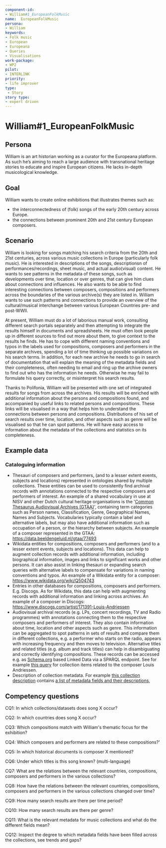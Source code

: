 ```yaml
---
component-id:
- William#1_EuropeanFolkMusic
name:  EuropeanFolkMusic 
persona:
- William
keywords:
- Folk music
- European
- Europeana
- Queries
- Visualisations
work-package:
- WP2
pilot:
- INTERLINK
priority:
- life improver
type:
 - Story
story type:
- expert driven
---
```


# William#1_EuropeanFolkMusic

## Persona
William is an art historian working as a curator for the Europeana platform. As such he’s aiming to reach a large audience with transnational heritage stories to educate and inspire European citizens. He lacks in-depth musicological knowledge.

## Goal
William wants to create online exhibitions that illustrates themes such as:
- the interconnectedness of (folk) songs of the early 20th century across Europe.
- the connections between prominent 20th and 21st century European composers.

## Scenario
William is looking for songs matching his search criteria from the 20th and 21st centuries, across various music collections in Europe (particularly folk music). He is interested in descriptions of the songs, descriptionsn of performances/recordings, sheet music, and actual audio(visual) content. He wants to see patterns in the metadata of these songs, such as developments over time, location or over genres, that can give him clues about connections and influences. He also wants to be able to find interesting connections between composers, compositions and performers across the boundaries of the various archive(s) they are listed in. William wants to use such patterns and connections to provide an overview of the cultural/musical interchange between various European Countries pre- and post-WWII. 

At present, William must do a lot of laborious manual work, consulting different search portals separately and then attempting to integrate the results himself in documents and spreadsheets. He must often look people up in different sources to find out more about them, to give context to the results he finds. He has to cope with different naming conventions and typos in the labels used for compositions, composers and performers in the separate archives, spending a lot of time thinking up possible variations on his search terms. In addition, for each new archive he needs to go in search of documentation that will explain the meaning of the metadata fields and their completeness, often needing to email and ring up the archive owners to find out who has the information he needs. Otherwise he may fail to formulate his query correctly, or misinterpret his search results.

Thanks to Polifonia, William will be presented with one set of integrated results for songs from across the archives. His results will be enriched with additional information about the persons and compositions found, and accompanied by useful links to related persons and compositions. These links will be visualised in a way that helps him to understand the connections between persons and compositions. Distributions of his set of search results over time, location, and other aspects such as genre will be visualised so that he can spot patterns. He will have easy access to information about the metadata of the collections and statistics on its completeness. 

## Example data

### Cataloguing information
- Thesauri of composers and performers, (and to a lesser extent events, subjects and locations) represented in ontologies shared by multiple collections. These entities can be used to consistently find archival records with annotations connected to the respective composers and performers of interest. An example of a shared vocabulary in use at NISV and other Dutch cultural heritage organisations is the '[Common Thesaurus Audiovisual Archives (GTAA)](http://labs.beeldengeluid.nl/datasets/gtaa)', containing term categories such as Person names, Classification, Genre, Geographical Names, Names and Subjects. Vocabularies typically contain a label and alternative labels, but may also have additional information such as occupation of a person, or the hierarchy between subjects. An example of a composer represented in the GTAA: https://data.beeldengeluid.nl/gtaa/77493
- Wikidata entities for compositions, composers and performers (and to a lesser extent events, subjects and locations). This data can help to augment collection records with additional information, including biographical information, images and links to significant works and other persons. It can also assist in linking thesauri or expanding search queries with alternative labels to compensate for variations in naming conventions and typos. An example of a Wikidata entity for a composer: https://www.wikidata.org/wiki/Q504743
- Entries in other databases for compositions, composers and performers. E.g. Discogs. As for Wikidata, this data can help with augmenting records with additional information and linking across archives. An example of a composer in Discogs: https://www.discogs.com/artist/171391-Louis-Andriessen
- Audiovisual archival records (e.g. LPs, concert recordings, TV and Radio programmes) with annotations connecting them to the respective composers and performers of interest. They also contain information about time, location and other aspects such as genre. This information can be aggregated to spot patterns in sets of results and compare them in different collections, e.g. a performer who starts on the radio, appears with increasing frequency and then moves to television. Alternative titles and related titles (e.g. album and track titles) can help in disambiguating and correctly identifying compositions. These records can be accessed e.g. as [Schema.org](https://schema.org/) based Linked Data via a SPARQL endpoint. See for example [this query](https://cat.apis.beeldengeluid.nl/sparql#transientDatasources=https%3A%2F%2Fcat.apis.beeldengeluid.nl%2Fsparql&query=PREFIX%20rdf%3A%20%3Chttp%3A%2F%2Fwww.w3.org%2F1999%2F02%2F22-rdf-syntax-ns%23%3E%0APREFIX%20rdfs%3A%20%3Chttp%3A%2F%2Fwww.w3.org%2F2000%2F01%2Frdf-schema%23%3E%0APREFIX%20sdo%3A%20%3Chttps%3A%2F%2Fschema.org%2F%3E%0APREFIX%20skos%3A%20%3Chttp%3A%2F%2Fwww.w3.org%2F2004%2F02%2Fskos%2Fcore%23%3E%0A%0ASELECT%20DISTINCT%20%3FprogramId%20%3Fmain_title%20%3Fgtaa_concept%20%3Fperson_name_pref_label%20%0AWHERE%20%7B%0A%20%20VALUES%20%3Fperson_name_pref_label%20%7B%0A%20%20%20%20'Andriessen%2C%20Louis'%0A%20%20%7D%0A%20%20%0A%20%20%3FprogramId%20a%20sdo%3ACreativeWork%20.%20%0A%0A%20%20%3FprogramId%20(sdo%3Aabout%7Csdo%3Amentions%7Csdo%3Acreator%7Csdo%3Acontributor%7Csdo%3Aactor%7Csdo%3Acrew%7Csdo%3Aperformer)%2F%0A%20%20(sdo%3Aabout%7Csdo%3Amentions%7Csdo%3Acreator%7Csdo%3Acontributor%7Csdo%3Aactor%7Csdo%3Acrew%7Csdo%3Aperformer)%20%3Fgtaa_concept%20.%0A%0A%20%20%3Fgtaa_concept%20skos%3AprefLabel%20%3Fperson_name_pref_label.%0A%20%20%3FprogramId%20sdo%3Aname%20%3Fname%20.%0A%0A%20%20BIND(str(%3Fname)%20as%20%3Fmain_title)%0A%7D%20LIMIT%2020) for collection items related to the composer Louis Andriessen.
- Description of collection metadata. For example [this collection description](https://mediasuitedata.clariah.nl/dataset/audiovisual-collection-daan) contains [a list of metadata fields and their descriptions](https://mediasuitedata.clariah.nl/dataset/7879cf23-3ac7-4f27-9b3a-475b0c3b499f/resource/9f9bdb43-4be6-4019-b845-8b14f884745f/download/fielddescriptions.tsv), 


## Competency questions
CQ1: In which collections/datasets does song X occur?

CQ2: In which countries does song X occur?

CQ3: Which compositions match with William's thematic focus for the exhibition?

CQ4: Which composers and performers are related to these compositions?'

CQ5: In which historical documents is composer X mentioned?

CQ6: Under which titles is this song known? (multi-language)

CQ7: What are the relations between the relevant countries, compositions, composers and performers in the various collections?

CQ8: How have the relations between the relevant countries, compositions, composers and performers in the various collections changed over time?

CQ9: How many search results are there per time period?

CQ10: How many search results are there per genre?

CQ11: What is the relevant metadata for music collections and what do the different fields mean?

CQ12: Inspect the degree to which metadata fields have been filled across the collections, see trends and gaps?

